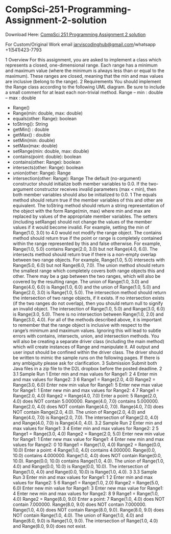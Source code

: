 # CompSci-251-Programming-Assignment-2-solution

Download Here: [CompSci 251 Programming Assignment 2 solution](https://jarviscodinghub.com/assignment/compsci-251-programming-assignment-2-solution/)

For Custom/Original Work email jarviscodinghub@gmail.com/whatsapp +1(541)423-7793

1 Overview
For this assignment, you are asked to implement a class which represents a closed, one-dimensional range.
Each range has a minimum and maximum value (where the minimum is always less than or equal to the
maximum). These ranges are closed, meaning that the min and max values are inclusive (belong to the
range).
2 Requirements
You should implement the Range class according to the following UML diagram. Be sure to include a small
comment for at least each non-trivial method.
Range
– min : double
– max : double
+ Range()
+ Range(min: double, max: double)
+ equals(other: Range): boolean
+ toString(): String
+ getMin() : double
+ getMax() : double
+ setMin(min: double)
+ setMax(max: double)
+ setRange(min: double, max: double)
+ contains(point: double): boolean
+ contains(other: Range): boolean
+ intersects(other: Range): boolean
+ union(other: Range): Range
+ intersection(other: Range): Range
The default (no-argument) constructor should initialize both member variables to 0.0. If the two-argument
constructor receives invalid parameters (max < min), then both member variables should also be initialized to 0.0. 1 The equals method should return true if the member variables of this and other are equivalent. The toString method should return a string representation of the object with the form Range(min, max) where min and max are replaced by values of the appropriate member variables. The setters (including setRange) should not change the values of the member values if it would become invalid. For example, setting the min of Range(1.0, 3.0) to 4.0 would not modify the range object. The contains method should return true if the point or range is completely contained within the range represented by this and false otherwise. For example, Range(1.0, 5.0) contains Range(2.0, 3.0) but not Range(4.0, 6.0). The intersects method should return true if there is a non-empty overlap between two range objects. For example, Range(1.0, 5.0) intersects with Range(5.0, 6.0) but not Range(6.0, 7.0). The union method should return the smallest range which completely covers both range objects this and other. There may be a gap between the two ranges, which will also be covered by the resulting range. The union of Range(1.0, 3.0) and Range(4.0, 6.0) is Range(1.0, 6.0) and the union of Range(1.0, 5.0) and Range(2.0, 3.0) is Range(1.0, 5.0). The intersection method should return the intersection of two range objects, if it exists. If no intersection exists (if the two ranges do not overlap), then you should return null to signify an invalid object. The intersection of Range(1.0, 5.0) and Range(3.0, 6.0) is Range(3.0, 5.0). There is no intersection between Range(1.0, 2.0) and Range(3.0, 4.0). For all of the methods described above, it is important to remember that the range object is inclusive with respect to the range’s minimum and maximum values. Ignoring this will lead to subtle errors with contains, intersects, union, and intersection methods. You will also be creating a separate driver class (including the main method) which will create instances of Range and manipulate it. All output and user input should be confined within the driver class. The driver should be written to mimic the sample runs on the following pages. If there is any ambiguity please ask for clarification. 3 Submission Submit both Java files in a zip file to the D2L dropbox before the posted deadline. 2 3.1 Sample Run 1 Enter min and max values for Range1: 2 4 Enter min and max values for Range2: 3 6 Range1 = Range(2.0, 4.0) Range2 = Range(3.0, 6.0) Enter new min value for Range1: 5 Enter new max value for Range1: 1 Enter new min and max values for Range2: 4 7 Range1 = Range(2.0, 4.0) Range2 = Range(4.0, 7.0) Enter a point: 5 Range(2.0, 4.0) does NOT contain 5.000000. Range(4.0, 7.0) contains 5.000000. Range(2.0, 4.0) does NOT contain Range(4.0, 7.0). Range(4.0, 7.0) does NOT contain Range(2.0, 4.0). The union of Range(2.0, 4.0) and Range(4.0, 7.0) is Range(2.0, 7.0). The intersection of Range(2.0, 4.0) and Range(4.0, 7.0) is Range(4.0, 4.0). 3.2 Sample Run 2 Enter min and max values for Range1: 3 4 Enter min and max values for Range2: 2 5 Range1 = Range(3.0, 4.0) Range2 = Range(2.0, 5.0) Enter new min value for Range1: 1 Enter new max value for Range1: 4 Enter new min and max values for Range2: 0 10 Range1 = Range(1.0, 4.0) Range2 = Range(0.0, 10.0) Enter a point: 4 Range(1.0, 4.0) contains 4.000000. Range(0.0, 10.0) contains 4.000000. Range(1.0, 4.0) does NOT contain Range(0.0, 10.0). Range(0.0, 10.0) contains Range(1.0, 4.0). The union of Range(1.0, 4.0) and Range(0.0, 10.0) is Range(0.0, 10.0). The intersection of Range(1.0, 4.0) and Range(0.0, 10.0) is Range(1.0, 4.0). 3 3.3 Sample Run 3 Enter min and max values for Range1: 1 2 Enter min and max values for Range2: 5 6 Range1 = Range(1.0, 2.0) Range2 = Range(5.0, 6.0) Enter new min value for Range1: 3 Enter new max value for Range1: 4 Enter new min and max values for Range2: 8 9 Range1 = Range(1.0, 4.0) Range2 = Range(8.0, 9.0) Enter a point: 7 Range(1.0, 4.0) does NOT contain 7.000000. Range(8.0, 9.0) does NOT contain 7.000000. Range(1.0, 4.0) does NOT contain Range(8.0, 9.0). Range(8.0, 9.0) does NOT contain Range(1.0, 4.0). The union of Range(1.0, 4.0) and Range(8.0, 9.0) is Range(1.0, 9.0). The intersection of Range(1.0, 4.0) and Range(8.0, 9.0) does not exist.
